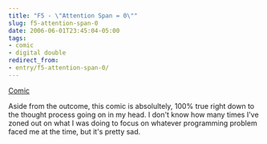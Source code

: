 ```yaml
---
title: "F5 - \"Attention Span = 0\""
slug: f5-attention-span-0
date: 2006-06-01T23:45:04-05:00
tags:
- comic
- digital double
redirect_from:
- entry/f5-attention-span-0/
---
```

[Comic](http://digitaldouble.smackjeeves.com/comics/54178/)

Aside from the outcome, this comic is absolultely, 100% true right down to the thought process going on in my head. I don't know how many times I've zoned out on what I was doing to focus on whatever programming problem faced me at the time, but it's pretty sad.
